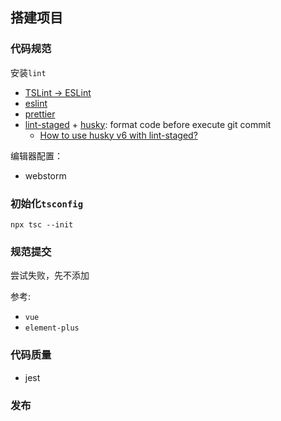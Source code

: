 ## 搭建项目

### 代码规范

安装`lint`

* [TSLint -> ESLint](https://github.com/palantir/tslint/issues/4534)
* [eslint](https://eslint.org/docs/user-guide/getting-started)
* [prettier](https://prettier.io/docs/en/install.html)
* [lint-staged](https://www.npmjs.com/package/lint-staged) + [husky](https://github.com/typicode/husky): format code before execute git commit
  * [How to use husky v6 with lint-staged?](https://github.com/typicode/husky/issues/949)

编辑器配置：

* webstorm



### 初始化`tsconfig`

```shell
npx tsc --init
```

### 规范提交
尝试失败，先不添加

参考:

* `vue`
* `element-plus`

### 代码质量

* jest

### 发布